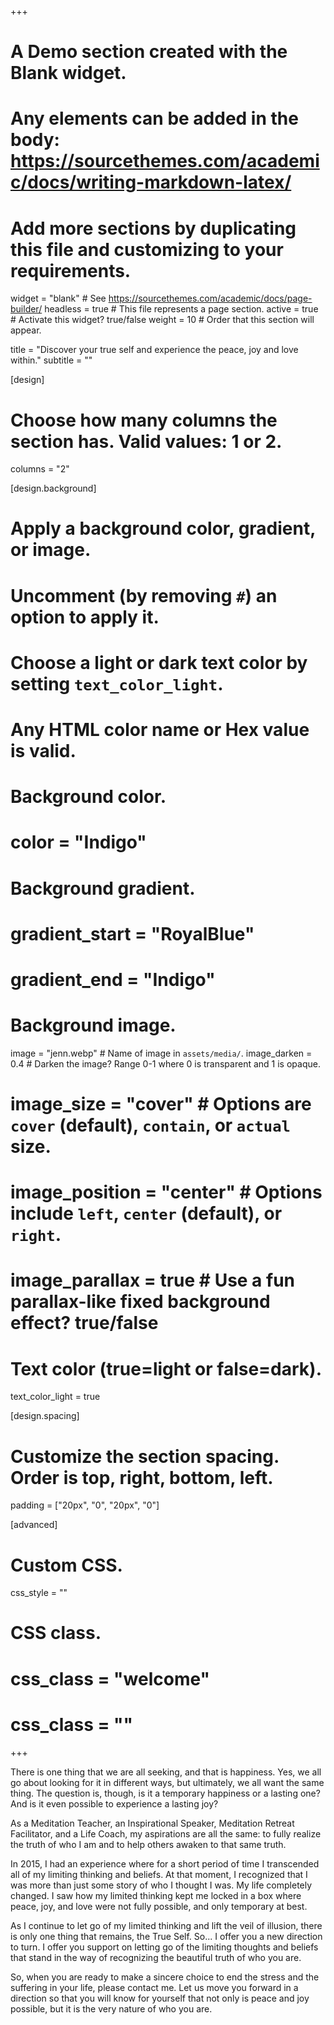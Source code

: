 +++
# A Demo section created with the Blank widget.
# Any elements can be added in the body: https://sourcethemes.com/academic/docs/writing-markdown-latex/
# Add more sections by duplicating this file and customizing to your requirements.

widget = "blank"  # See https://sourcethemes.com/academic/docs/page-builder/
headless = true  # This file represents a page section.
active = true  # Activate this widget? true/false
weight = 10  # Order that this section will appear.

title = "Discover your true self and experience the peace, joy and love within."
subtitle = ""

[design]
  # Choose how many columns the section has. Valid values: 1 or 2.
  columns = "2"

[design.background]
  # Apply a background color, gradient, or image.
  #   Uncomment (by removing `#`) an option to apply it.
  #   Choose a light or dark text color by setting `text_color_light`.
  #   Any HTML color name or Hex value is valid.

  # Background color.
  # color = "Indigo"

  # Background gradient.
  # gradient_start = "RoyalBlue"
  # gradient_end = "Indigo"

  # Background image.
  image = "jenn.webp"  # Name of image in `assets/media/`.
  image_darken = 0.4  # Darken the image? Range 0-1 where 0 is transparent and 1 is opaque.
  # image_size = "cover"  #  Options are `cover` (default), `contain`, or `actual` size.
  # image_position = "center"  # Options include `left`, `center` (default), or `right`.
  # image_parallax = true  # Use a fun parallax-like fixed background effect? true/false

  # Text color (true=light or false=dark).
  text_color_light = true

[design.spacing]
  # Customize the section spacing. Order is top, right, bottom, left.
  padding = ["20px", "0", "20px", "0"]

[advanced]
 # Custom CSS.
 css_style = ""

 # CSS class.
 # css_class = "welcome"
 # css_class = ""
+++

There is one thing that we are all seeking, and that is happiness. Yes, we all go about looking for it in different ways, but ultimately, we all want the same thing. The question is, though, is it a temporary happiness or a lasting one? And is it even possible to experience a lasting joy?

As a Meditation Teacher, an Inspirational Speaker, Meditation Retreat Facilitator, and a Life Coach, my aspirations are all the same: to fully realize the truth of who I am and to help others awaken to that same truth.

In 2015, I had an experience where for a short period of time I transcended all of my limiting thinking and beliefs. At that moment, I recognized that I was more than just some story of who I thought I was. My life completely changed. I saw how my limited thinking kept me locked in a box where peace, joy, and love were not fully possible, and only temporary at best.

As I continue to let go of my limited thinking and lift the veil of illusion, there is only one thing that remains, the True Self. So... I offer you a new direction to turn. I offer you support on letting go of the limiting thoughts and beliefs that stand in the way of recognizing the beautiful truth of who you are.

So, when you are ready to make a sincere choice to end the stress and the suffering in your life, please contact me. Let us move you forward in a direction so that you will know for yourself that not only is peace and joy possible, but it is the very nature of who you are.
